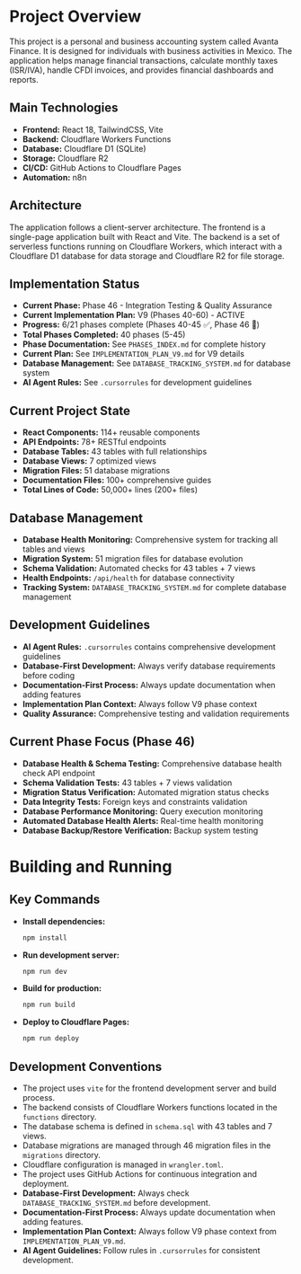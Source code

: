# Project Overview

This project is a personal and business accounting system called Avanta Finance. It is designed for individuals with business activities in Mexico. The application helps manage financial transactions, calculate monthly taxes (ISR/IVA), handle CFDI invoices, and provides financial dashboards and reports.

## Main Technologies

*   **Frontend:** React 18, TailwindCSS, Vite
*   **Backend:** Cloudflare Workers Functions
*   **Database:** Cloudflare D1 (SQLite)
*   **Storage:** Cloudflare R2
*   **CI/CD:** GitHub Actions to Cloudflare Pages
*   **Automation:** n8n

## Architecture

The application follows a client-server architecture. The frontend is a single-page application built with React and Vite. The backend is a set of serverless functions running on Cloudflare Workers, which interact with a Cloudflare D1 database for data storage and Cloudflare R2 for file storage.

## Implementation Status

*   **Current Phase:** Phase 46 - Integration Testing & Quality Assurance
*   **Current Implementation Plan:** V9 (Phases 40-60) - ACTIVE
*   **Progress:** 6/21 phases complete (Phases 40-45 ✅, Phase 46 🔄)
*   **Total Phases Completed:** 40 phases (5-45)
*   **Phase Documentation:** See `PHASES_INDEX.md` for complete history
*   **Current Plan:** See `IMPLEMENTATION_PLAN_V9.md` for V9 details
*   **Database Management:** See `DATABASE_TRACKING_SYSTEM.md` for database system
*   **AI Agent Rules:** See `.cursorrules` for development guidelines

## Current Project State

*   **React Components:** 114+ reusable components
*   **API Endpoints:** 78+ RESTful endpoints
*   **Database Tables:** 43 tables with full relationships
*   **Database Views:** 7 optimized views
*   **Migration Files:** 51 database migrations
*   **Documentation Files:** 100+ comprehensive guides
*   **Total Lines of Code:** 50,000+ lines (200+ files)

## Database Management

*   **Database Health Monitoring:** Comprehensive system for tracking all tables and views
*   **Migration System:** 51 migration files for database evolution
*   **Schema Validation:** Automated checks for 43 tables + 7 views
*   **Health Endpoints:** `/api/health` for database connectivity
*   **Tracking System:** `DATABASE_TRACKING_SYSTEM.md` for complete database management

## Development Guidelines

*   **AI Agent Rules:** `.cursorrules` contains comprehensive development guidelines
*   **Database-First Development:** Always verify database requirements before coding
*   **Documentation-First Process:** Always update documentation when adding features
*   **Implementation Plan Context:** Always follow V9 phase context
*   **Quality Assurance:** Comprehensive testing and validation requirements

## Current Phase Focus (Phase 46)

*   **Database Health & Schema Testing:** Comprehensive database health check API endpoint
*   **Schema Validation Tests:** 43 tables + 7 views validation
*   **Migration Status Verification:** Automated migration status checks
*   **Data Integrity Tests:** Foreign keys and constraints validation
*   **Database Performance Monitoring:** Query execution monitoring
*   **Automated Database Health Alerts:** Real-time health monitoring
*   **Database Backup/Restore Verification:** Backup system testing

# Building and Running

## Key Commands

*   **Install dependencies:**
    ```bash
    npm install
    ```
*   **Run development server:**
    ```bash
    npm run dev
    ```
*   **Build for production:**
    ```bash
    npm run build
    ```
*   **Deploy to Cloudflare Pages:**
    ```bash
    npm run deploy
    ```

## Development Conventions

*   The project uses `vite` for the frontend development server and build process.
*   The backend consists of Cloudflare Workers functions located in the `functions` directory.
*   The database schema is defined in `schema.sql` with 43 tables and 7 views.
*   Database migrations are managed through 46 migration files in the `migrations` directory.
*   Cloudflare configuration is managed in `wrangler.toml`.
*   The project uses GitHub Actions for continuous integration and deployment.
*   **Database-First Development:** Always check `DATABASE_TRACKING_SYSTEM.md` before development.
*   **Documentation-First Process:** Always update documentation when adding features.
*   **Implementation Plan Context:** Always follow V9 phase context from `IMPLEMENTATION_PLAN_V9.md`.
*   **AI Agent Guidelines:** Follow rules in `.cursorrules` for consistent development.

